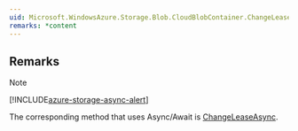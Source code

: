 ```yaml
---  
uid: Microsoft.WindowsAzure.Storage.Blob.CloudBlobContainer.ChangeLease(System.String,Microsoft.WindowsAzure.Storage.AccessCondition,Microsoft.WindowsAzure.Storage.Blob.BlobRequestOptions,Microsoft.WindowsAzure.Storage.OperationContext)  
remarks: *content  
---  
```

  
## Remarks  
  
> [!NOTE]
>  [!INCLUDE[azure-storage-async-alert](../Token/azure-storage-async-alert_md.md)]  
>   
>  The corresponding method that uses Async/Await is   [ChangeLeaseAsync](assetId:///Overload:Microsoft.WindowsAzure.Storage.Blob.CloudBlobContainer.ChangeLeaseAsync?qualifyHint=False&autoUpgrade=True).